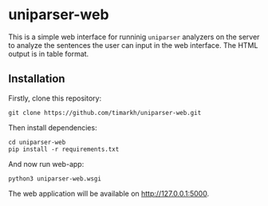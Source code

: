 # uniparser-web

This is a simple web interface for runninig ``uniparser`` analyzers on the server to analyze the sentences the user can input in the web interface. The HTML output is in table format.

## Installation 

Firstly, clone this repository:
```
git clone https://github.com/timarkh/uniparser-web.git
```

Then install dependencies:
```
cd uniparser-web
pip install -r requirements.txt
```

And now run web-app:
```
python3 uniparser-web.wsgi
```
The web application will be available on http://127.0.0.1:5000.
